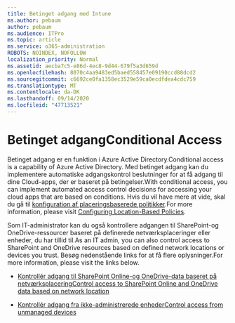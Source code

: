```yaml
---
title: Betinget adgang med Intune
ms.author: pebaum
author: pebaum
ms.audience: ITPro
ms.topic: article
ms.service: o365-administration
ROBOTS: NOINDEX, NOFOLLOW
localization_priority: Normal
ms.assetid: aecba7c5-e86d-4ec8-9d44-679f5a3d659d
ms.openlocfilehash: 8070c4aa9483ed5baed558457e09190ccd88dcd2
ms.sourcegitcommit: c6692ce0fa1358ec3529e59ca0ecdfdea4cdc759
ms.translationtype: MT
ms.contentlocale: da-DK
ms.lasthandoff: 09/14/2020
ms.locfileid: "47713521"
---
```

# <a name="conditional-access"></a><span data-ttu-id="c163f-102">Betinget adgang</span><span class="sxs-lookup"><span data-stu-id="c163f-102">Conditional Access</span></span>

<span data-ttu-id="c163f-103">Betinget adgang er en funktion i Azure Active Directory.</span><span class="sxs-lookup"><span data-stu-id="c163f-103">Conditional access is a capability of Azure Active Directory.</span></span> <span data-ttu-id="c163f-104">Med betinget adgang kan du implementere automatiske adgangskontrol beslutninger for at få adgang til dine Cloud-apps, der er baseret på betingelser.</span><span class="sxs-lookup"><span data-stu-id="c163f-104">With conditional access, you can implement automated access control decisions for accessing your cloud apps that are based on conditions.</span></span> <span data-ttu-id="c163f-105">Hvis du vil have mere at vide, skal du gå til [konfiguration af placeringsbaserede politikker](https://docs.microsoft.com/azure/active-directory/conditional-access/overview).</span><span class="sxs-lookup"><span data-stu-id="c163f-105">For more information, please visit [Configuring Location-Based Policies](https://docs.microsoft.com/azure/active-directory/conditional-access/overview).</span></span>

<span data-ttu-id="c163f-106">Som IT-administrator kan du også kontrollere adgangen til SharePoint-og OneDrive-ressourcer baseret på definerede netværksplaceringer eller enheder, du har tillid til.</span><span class="sxs-lookup"><span data-stu-id="c163f-106">As an IT admin, you can also control access to SharePoint and OneDrive resources based on defined network locations or devices you trust.</span></span> <span data-ttu-id="c163f-107">Besøg nedenstående links for at få flere oplysninger.</span><span class="sxs-lookup"><span data-stu-id="c163f-107">For more information, please visit the links below.</span></span>

- [<span data-ttu-id="c163f-108">Kontrollér adgang til SharePoint Online-og OneDrive-data baseret på netværksplacering</span><span class="sxs-lookup"><span data-stu-id="c163f-108">Control access to SharePoint Online and OneDrive data based on network location</span></span>](https://docs.microsoft.com/sharepoint/control-access-based-on-network-location)

- [<span data-ttu-id="c163f-109">Kontrollér adgang fra ikke-administrerede enheder</span><span class="sxs-lookup"><span data-stu-id="c163f-109">Control access from unmanaged devices</span></span>](https://docs.microsoft.com/sharepoint/control-access-from-unmanaged-devices)


